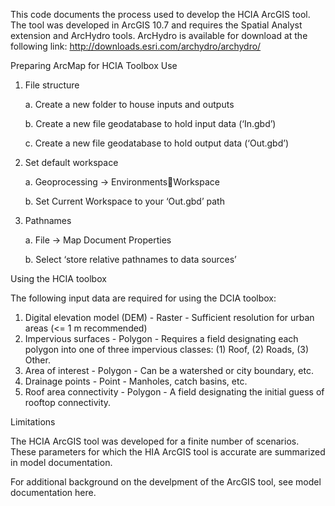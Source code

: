 This code documents the process used to develop the HCIA ArcGIS tool. 
The tool was developed in ArcGIS 10.7 and requires the Spatial Analyst extension and ArcHydro tools. ArcHydro is available for download at the following link: http://downloads.esri.com/archydro/archydro/

Preparing ArcMap for HCIA Toolbox Use

1.	File structure
  
    a.	Create a new folder to house inputs and outputs
    
    b.	Create a new file geodatabase to hold input data (‘In.gbd’)
    
    c.	Create a new file geodatabase to hold output data (‘Out.gbd’)
  
2.	Set default workspace
    
    a.	Geoprocessing -> EnvironmentsWorkspace
    
    b.	Set Current Workspace to your ‘Out.gbd’ path
    
3.	Pathnames
    
    a.	File -> Map Document Properties 
    
    b.	Select ‘store relative pathnames to data sources’

Using the HCIA toolbox

The following input data are required for using the DCIA toolbox:
1.	Digital elevation model (DEM) - 	Raster - Sufficient resolution for urban areas (<= 1 m recommended)
2.	Impervious surfaces	- Polygon - Requires a field designating each polygon into one of three impervious classes: (1) Roof, (2) Roads, (3) Other.
3.	Area of interest - Polygon - Can be a watershed or city boundary, etc.
4.	Drainage points -	Point	 - Manholes, catch basins, etc.
5.	Roof area connectivity - Polygon - A field designating the initial guess of rooftop connectivity.  


Limitations

The HCIA ArcGIS tool was developed for a finite number of scenarios. These parameters for which the HIA ArcGIS tool is accurate are summarized in model documentation.

For additional background on the develpment of the ArcGIS tool, see model documentation here.
